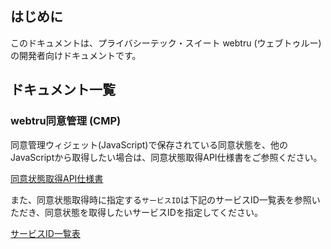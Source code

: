 ## はじめに

このドキュメントは、プライバシーテック・スイート webtru (ウェブトゥルー) の開発者向けドキュメントです。

## ドキュメント一覧

### webtru同意管理 (CMP)

同意管理ウィジェット(JavaScript)で保存されている同意状態を、他のJavaScriptから取得したい場合は、同意状態取得API仕様書をご参照ください。

[同意状態取得API仕様書](cmp_js_apis.md)

また、同意状態取得時に指定する`サービスID`は下記のサービスID一覧表を参照いただき、同意状態を取得したいサービスIDを指定してください。

[サービスID一覧表]()
